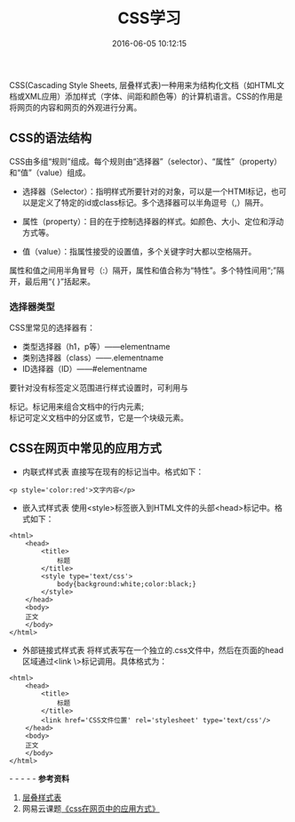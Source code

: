 ﻿---
layout: post
title: "CSS学习"
date: 2016-06-05 10:12:15
categories: [技术篇]
tags: [html]
---
CSS(Cascading Style Sheets, 层叠样式表)一种用来为结构化文档（如HTML文档或XML应用）添加样式（字体、间距和颜色等）的计算机语言。CSS的作用是将网页的内容和网页的外观进行分离。

## CSS的语法结构
CSS由多组“规则”组成。每个规则由“选择器”（selector）、“属性”（property）和“值”（value）组成。

* 选择器（Selector）：指明样式所要针对的对象，可以是一个HTMl标记，也可以是定义了特定的id或class标记。多个选择器可以半角逗号（,）隔开。

* 属性（property）：目的在于控制选择器的样式。如颜色、大小、定位和浮动方式等。

* 值（value）：指属性接受的设置值，多个关键字时大都以空格隔开。

属性和值之间用半角冒号（:）隔开，属性和值合称为“特性”。多个特性间用“;”隔开，最后用“{ }”括起来。

### 选择器类型

CSS里常见的选择器有：

* 类型选择器（h1，p等）——elementname
* 类别选择器（class）——.elementname
* ID选择器（ID）——#elementname

要针对没有标签定义范围进行样式设置时，可利用<span>与<div>标记。<span>标记用来组合文档中的行内元素; <div>标记可定义文档中的分区或节，它是一个块级元素。

## CSS在网页中常见的应用方式

* 内联式样式表
直接写在现有的标记当中。格式如下：

```
<p style='color:red'>文字内容</p>
```

* 嵌入式样式表
使用\<style></style>标签嵌入到HTML文件的头部\<head></head>标记中。格式如下：

```
<html>
	<head>
		<title>
			标题
		</title>
		<style type='text/css'>
			body{background:white;color:black;}
		</style>
	</head>
	<body>
	正文
	</body>
</html>
```

* 外部链接式样式表
将样式表写在一个独立的.css文件中，然后在页面的head区域通过\<link \\>标记调用。具体格式为：


```
<html>
	<head>
		<title>
			标题
		</title>
		<link href='CSS文件位置' rel='stylesheet' type='text/css'/>
	</head>
	<body>
	正文
	</body>
</html>
```


\- - - - -
**参考资料**

1. [层叠样式表](https://zh.wikipedia.org/wiki/%E5%B1%82%E5%8F%A0%E6%A0%B7%E5%BC%8F%E8%A1%A8#.E9.81.B8.E6.93.87.E5.99.A8)
2. 网易云课题[《css在网页中的应用方式》](http://study.163.com/course/courseLearn.htm?courseId=215009#/learn/video?lessonId=310121&courseId=215009)
